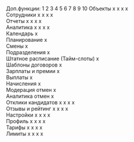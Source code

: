 Доп.функции:		1	2	3	4	5	6	7	8	9	10
Объекты		        x	x	x	x						
Сотрудники		    x	x	x	x						
Отчеты		        x	x	x	x						
Аналитика		    x	x	x	x						
Календарь			    			x					
Планирование							x				
	Смены				        		x				
	Подразделения						x				
	Штатное расписание (Тайм-слоты)		x				
	Шаблоны договоров				    x			
Зарплаты и премии							x			
	Выплаты							x			
	Начисления						x			
	Модерация отмен								x		
	Аналитика отмен								x		
Отклики кандидатов	x	x	x	x						
Отзывы и рейтинг	x	x	x	x						
Настройки		x	x	x	x						
	Профиль	    x	x	x	x						
	Тарифы	    x	x	x	x						
	Лимиты		x	x	x	x								
